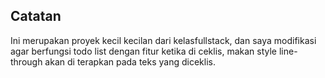 ## Catatan

Ini merupakan proyek kecil kecilan dari kelasfullstack, dan saya modifikasi agar berfungsi todo list dengan fitur ketika di ceklis, makan style line-through akan di terapkan pada teks yang diceklis.
